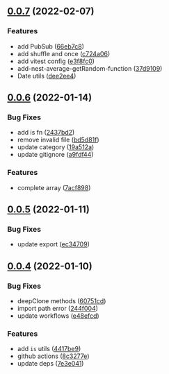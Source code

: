 ## [0.0.7](https://github.com/chris-zhu/utils/compare/v0.0.6...v0.0.7) (2022-02-07)


### Features

* add PubSub ([66eb7c8](https://github.com/chris-zhu/utils/commit/66eb7c8082778e9607ab662c00a677606d21150c))
* add shuffle and once ([c724a06](https://github.com/chris-zhu/utils/commit/c724a06d2d69cd121b4727c66b658e1df7028524))
* add vitest config ([e3f8fc0](https://github.com/chris-zhu/utils/commit/e3f8fc0df779ced4fe2095ab37d986143b373721))
* add-nest-average-getRandom-function ([37d9109](https://github.com/chris-zhu/utils/commit/37d91090263104733ee8a91efdbea8c34124b69f))
* Date utils ([dee2ee4](https://github.com/chris-zhu/utils/commit/dee2ee438d0af9858062795820508b090eb90476))



## [0.0.6](https://github.com/chris-zhu/utils/compare/v0.0.5...v0.0.6) (2022-01-14)


### Bug Fixes

* add is fn ([2437bd2](https://github.com/chris-zhu/utils/commit/2437bd254461833e855b3475af174eb0e5ad348a))
* remove invalid file ([bd5d81f](https://github.com/chris-zhu/utils/commit/bd5d81f1430d72828504cff7cc89e28f480d4ea6))
* update category ([19a512a](https://github.com/chris-zhu/utils/commit/19a512a8795cb954fb2e6e5162fb0658a1547cc7))
* update gitignore ([a9fdf44](https://github.com/chris-zhu/utils/commit/a9fdf449729f660dad3d70822ec1af8b185d80e1))


### Features

* complete array ([7acf898](https://github.com/chris-zhu/utils/commit/7acf89844edc3713a1db10975bfe8d3f1037cef0))



## [0.0.5](https://github.com/chris-zhu/utils/compare/v0.0.4...v0.0.5) (2022-01-11)


### Bug Fixes

* update export ([ec34709](https://github.com/chris-zhu/utils/commit/ec34709582068db322f5b155e7ab6568031a4604))



## [0.0.4](https://github.com/chris-zhu/utils/compare/7e3e04178ae9292a6d0aa1b97bcacd1079ce098b...v0.0.4) (2022-01-10)


### Bug Fixes

* deepClone methods ([60751cd](https://github.com/chris-zhu/utils/commit/60751cd6ce1c6c92666e7182834b1b740bf94ccd))
* import path error ([244f004](https://github.com/chris-zhu/utils/commit/244f0043ccdf5595d8af1d5b608bc6b20165818f))
* update workflows ([e48efcd](https://github.com/chris-zhu/utils/commit/e48efcd0bfc931eaea71c57d0d44df19995582c5))


### Features

* add `is` utils ([4417be9](https://github.com/chris-zhu/utils/commit/4417be952b216719fdd2a07ceb8509c94b2710ab))
* github actions ([8c3277e](https://github.com/chris-zhu/utils/commit/8c3277e95e298ba83a5aaa733c0971cfb4eedb92))
* update deps ([7e3e041](https://github.com/chris-zhu/utils/commit/7e3e04178ae9292a6d0aa1b97bcacd1079ce098b))



